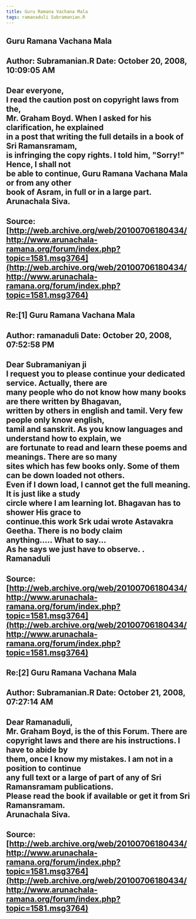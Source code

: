 ```yaml
--- 
title: Guru Ramana Vachana Mala   
tags: ramanaduli Subramanian.R  
---  
```

## Guru Ramana Vachana Mala  
Author: Subramanian.R       Date: October 20, 2008, 10:09:05 AM  
---  
Dear everyone,   
I read the caution post on copyright laws from the,   
Mr. Graham Boyd. When I asked for his clarification, he explained   
in a post that writing the full details in a book of Sri Ramansramam,   
is infringing the copy rights. I told him, "Sorry!" Hence, I shall not   
be able to continue, Guru Ramana Vachana Mala or from any other   
book of Asram, in full or in a large part.   
Arunachala Siva.
 ---  
Source:[http://web.archive.org/web/20100706180434/http://www.arunachala-ramana.org/forum/index.php?topic=1581.msg3764](http://web.archive.org/web/20100706180434/http://www.arunachala-ramana.org/forum/index.php?topic=1581.msg3764)   
---  

## Re:[1] Guru Ramana Vachana Mala  
Author: ramanaduli          Date: October 20, 2008, 07:52:58 PM  
---  
Dear Subramaniyan ji   
I request you to please continue your dedicated service. Actually, there are  
many people who do not know how many books are there written by Bhagavan,  
written by others in english and tamil. Very few people only know english,  
tamil and sanskrit. As you know languages and understand how to explain, we  
are fortunate to read and learn these poems and meanings. There are so many  
sites which has few books only. Some of them can be down loaded not others.  
Even if I down load, I cannot get the full meaning. It is just like a study  
circle where I am learning lot. Bhagavan has to shower His grace to  
continue.this work Srk udai wrote Astavakra Geetha. There is no body claim  
anything..... What to say...   
As he says we just have to observe. .   
Ramanaduli
 ---  
Source:[http://web.archive.org/web/20100706180434/http://www.arunachala-ramana.org/forum/index.php?topic=1581.msg3764](http://web.archive.org/web/20100706180434/http://www.arunachala-ramana.org/forum/index.php?topic=1581.msg3764)   
---  

## Re:[2] Guru Ramana Vachana Mala  
Author: Subramanian.R       Date: October 21, 2008, 07:27:14 AM  
---  
Dear Ramanaduli,   
Mr. Graham Boyd, is the of this Forum. There are   
copyright laws and there are his instructions. I have to abide by   
them, once I know my mistakes. I am not in a position to continue   
any full text or a large of part of any of Sri Ramansramam publications.   
Please read the book if available or get it from Sri Ramansramam.   
Arunachala Siva.
 ---  
Source:[http://web.archive.org/web/20100706180434/http://www.arunachala-ramana.org/forum/index.php?topic=1581.msg3764](http://web.archive.org/web/20100706180434/http://www.arunachala-ramana.org/forum/index.php?topic=1581.msg3764)   
---  

